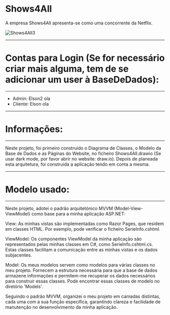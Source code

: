 # Shows4All
A empresa Shows4All apresenta-se como uma concorrente da Netflix.

![Shows4All3](https://github.com/user-attachments/assets/13aecf7d-041e-4113-8869-a83ed3c49abf)


-----------
# Contas para Login (Se for necessário criar mais alguma, tem de se adicionar um user à BaseDeDados):
-----------

- Admin: Elson2 ola
- Cliente: Elson ola

-----------
# Informações:
-----------
Neste projeto, foi primeiro construido o Diagrama de Classes, o Modelo da Base de Dados e as Páginas do Website, no ficheiro Shows4All.drawio (Se usar dark mode, por favor abrir no website: draw.io).
Depois de planeada esta arquitetura, foi construida a aplicação tendo em conta a mesma.

-----------
# Modelo usado:
-----------

Neste projeto, adotei o padrão arquitetónico MVVM (Model-View-ViewModel) como base para a minha aplicação ASP.NET:

View: As minhas vistas são implementadas como Razor Pages, que residem em classes HTML. Por exemplo, pode verificar o ficheiro SerieInfo.cshtml.

ViewModel: Os componentes ViewModel da minha aplicação são representados pelas minhas classes em C#, como SerieInfo.cshtml.cs. Estas classes facilitam a comunicação entre as minhas vistas e os dados subjacentes.

Model: Os meus modelos servem como modelos para várias classes no meu projeto. Fornecem a estrutura necessária para que a base de dados armazene informações e permitem-me recuperar os dados necessários para construir essas classes. 
Pode encontrar essas classes de modelo no diretório 'Models'.

Seguindo o padrão MVVM, organizei o meu projeto em camadas distintas, cada uma com a sua função específica, garantindo clareza e facilidade de manutenção no desenvolvimento da minha aplicação.


